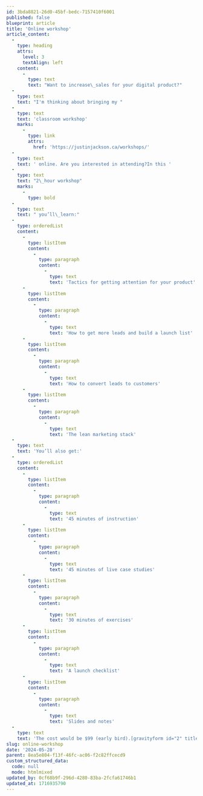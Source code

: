 ```yaml
---
id: 3bda8821-26d0-45bf-bedc-7157410f6001
published: false
blueprint: article
title: 'Online workshop'
article_content:
  -
    type: heading
    attrs:
      level: 3
      textAlign: left
    content:
      -
        type: text
        text: "Want to increase\_sales for your digital product?"
  -
    type: text
    text: "I'm thinking about bringing my "
  -
    type: text
    text: 'classroom workshop'
    marks:
      -
        type: link
        attrs:
          href: 'https://justinjackson.ca/workshops/'
  -
    type: text
    text: ' online. Are you interested in attending?In this '
  -
    type: text
    text: "2\_hour workshop"
    marks:
      -
        type: bold
  -
    type: text
    text: " you’ll\_learn:"
  -
    type: orderedList
    content:
      -
        type: listItem
        content:
          -
            type: paragraph
            content:
              -
                type: text
                text: 'Tactics for getting attention for your product'
      -
        type: listItem
        content:
          -
            type: paragraph
            content:
              -
                type: text
                text: 'How to get more leads and build a launch list'
      -
        type: listItem
        content:
          -
            type: paragraph
            content:
              -
                type: text
                text: 'How to convert leads to customers'
      -
        type: listItem
        content:
          -
            type: paragraph
            content:
              -
                type: text
                text: 'The lean marketing stack'
  -
    type: text
    text: 'You’ll also get:'
  -
    type: orderedList
    content:
      -
        type: listItem
        content:
          -
            type: paragraph
            content:
              -
                type: text
                text: '45 minutes of instruction'
      -
        type: listItem
        content:
          -
            type: paragraph
            content:
              -
                type: text
                text: '45 minutes of live case studies'
      -
        type: listItem
        content:
          -
            type: paragraph
            content:
              -
                type: text
                text: '30 minutes of exercises'
      -
        type: listItem
        content:
          -
            type: paragraph
            content:
              -
                type: text
                text: 'A launch checklist'
      -
        type: listItem
        content:
          -
            type: paragraph
            content:
              -
                type: text
                text: 'Slides and notes'
  -
    type: text
    text: 'The cost would be $99 (early bird).[gravityform id="2" title="true" description="false"]'
slug: online-workshop
date: '2024-05-28'
parent: 8ea5e804-f13f-46fc-ac06-f2c82ffcecd9
custom_structured_data:
  code: null
  mode: htmlmixed
updated_by: 0cf68b9f-296d-4280-83ba-2fcfa61746b1
updated_at: 1716935790
---
```

